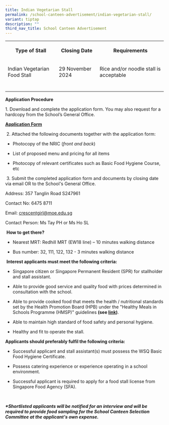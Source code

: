 ```yaml
---
title: Indian Vegetarian Stall
permalink: /school-canteen-advertisement/indian-vegetarian-stall/
variant: tiptap
description: ""
third_nav_title: School Canteen Advertisement
---
```

<table style="minWidth: 75px">
<colgroup>
<col>
<col>
<col>
</colgroup>
<tbody>
<tr>
<th rowspan="1" colspan="1">
<p>Type of Stall</p>
</th>
<th rowspan="1" colspan="1">
<p>Closing Date</p>
</th>
<th rowspan="1" colspan="1">
<p>Requirements</p>
</th>
</tr>
<tr>
<td rowspan="1" colspan="1">
<p>Indian Vegetarian Food Stall</p>
</td>
<td rowspan="1" colspan="1">
<p>29 November 2024</p>
</td>
<td rowspan="1" colspan="1">
<p>Rice and/or noodle stall is acceptable</p>
</td>
</tr>
<tr>
<td rowspan="1" colspan="1">
<p></p>
</td>
<td rowspan="1" colspan="1">
<p></p>
</td>
<td rowspan="1" colspan="1">
<p></p>
</td>
</tr>
</tbody>
</table>
<p></p>
<p><strong>Application Procedure</strong>
</p>
<p>1. Download and complete the application form. You may also request for
a hardcopy from the School’s General Office.</p>
<p><strong><a href="/files/Application_for_Canteen_Stall_in_Existing_School.pdf" rel="noopener noreferrer nofollow" target="_blank">Application Form</a></strong>
</p>
<p>&nbsp;2. Attached the following documents together with the application
form:</p>
<ul data-tight="true" class="tight">
<li>
<p>Photocopy of the NRIC (<em>front and back</em>)</p>
</li>
<li>
<p>List of proposed menu and pricing for all items</p>
</li>
<li>
<p>Photocopy of relevant certificates such as Basic Food Hygiene Course,
etc</p>
</li>
</ul>
<p></p>
<p>&nbsp;3. Submit the completed application form and documents by closing
date via email OR to the School's General Office.</p>
<p>Address: 357 Tanglin Road S247961</p>
<p>Contact No: 6475 8711</p>
<p>Email: <a href="mailto:crescentgirl@moe.edu.sg" rel="noopener noreferrer nofollow" target="_blank">crescentgirl@moe.edu.sg</a>
</p>
<p>Contact Person: Ms Tay PH or Ms Ho SL</p>
<p>&nbsp;<strong>How to get there?</strong>
</p>
<ul data-tight="true" class="tight">
<li>
<p>Nearest MRT: Redhill MRT (EW18 line) – 10 minutes walking distance</p>
</li>
<li>
<p>Bus number: 32, 111, 122, 132 - 3 minutes walking distance</p>
</li>
</ul>
<p></p>
<p>&nbsp;<strong>Interest applicants must meet the following criteria:</strong>
</p>
<ul data-tight="true" class="tight">
<li>
<p>Singapore citizen or Singapore Permanent Resident (SPR) for stallholder
and stall assistant.</p>
</li>
<li>
<p>Able to provide good service and quality food with prices determined in
consultation with the school.</p>
</li>
<li>
<p>Able to provide cooked food that meets the health / nutritional standards
set by the Health Promotion Board (HPB) under the "Healthy Meals in Schools
Programme (HMSP)" guidelines <strong>(see <a href="https://www.hpb.gov.sg/schools/school-programmes/healthy-meals-in-schools-programme" rel="noopener noreferrer nofollow" target="_blank">link</a>)</strong>.</p>
</li>
<li>
<p>Able to maintain high standard of food safety and personal hygiene.</p>
</li>
<li>
<p>Healthy and fit to operate the stall.</p>
</li>
</ul>
<p><strong>Applicants should preferably fulfil the following criteria:</strong>
</p>
<ul data-tight="true" class="tight">
<li>
<p>Successful applicant and stall assistant(s) must possess the WSQ Basic
Food Hygiene Certificate.</p>
</li>
<li>
<p>Possess catering experience or experience operating in a school environment.</p>
</li>
<li>
<p>Successful applicant is required to apply for a food stall license from
Singapore Food Agency (SFA).</p>
</li>
</ul>
<p>&nbsp;</p>
<p><strong><em>*Shortlisted applicants will be notified for an interview and will be required to provide food sampling for the School Canteen Selection Committee at the applicant's own expense.</em></strong>
</p>
<p></p>